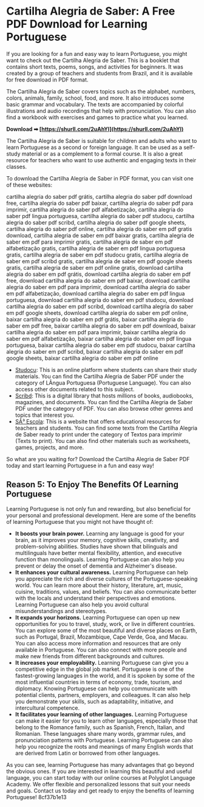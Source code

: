 
 
# Cartilha Alegria de Saber: A Free PDF Download for Learning Portuguese
  
If you are looking for a fun and easy way to learn Portuguese, you might want to check out the Cartilha Alegria de Saber. This is a booklet that contains short texts, poems, songs, and activities for beginners. It was created by a group of teachers and students from Brazil, and it is available for free download in PDF format.
  
The Cartilha Alegria de Saber covers topics such as the alphabet, numbers, colors, animals, family, school, food, and more. It also introduces some basic grammar and vocabulary. The texts are accompanied by colorful illustrations and audio recordings that help with pronunciation. You can also find a workbook with exercises and games to practice what you learned.
 
**Download ➡ [https://shurll.com/2uAhYl](https://shurll.com/2uAhYl)**


  
The Cartilha Alegria de Saber is suitable for children and adults who want to learn Portuguese as a second or foreign language. It can be used as a self-study material or as a complement to a formal course. It is also a great resource for teachers who want to use authentic and engaging texts in their classes.
  
To download the Cartilha Alegria de Saber in PDF format, you can visit one of these websites:
 
cartilha alegria do saber pdf grátis,  cartilha alegria do saber pdf download free,  cartilha alegria do saber pdf baixar,  cartilha alegria do saber pdf para imprimir,  cartilha alegria do saber pdf alfabetização,  cartilha alegria do saber pdf lingua portuguesa,  cartilha alegria do saber pdf studocu,  cartilha alegria do saber pdf scribd,  cartilha alegria do saber pdf google sheets,  cartilha alegria do saber pdf online,  cartilha alegria do saber em pdf gratis download,  cartilha alegria de saber em pdf baixar gratis,  cartilha alegria de saber em pdf para imprimir gratis,  cartilha alegria de saber em pdf alfabetização gratis,  cartilha alegria de saber em pdf lingua portuguesa gratis,  cartilha alegria de saber em pdf studocu gratis,  cartilha alegria de saber em pdf scribd gratis,  cartilha alegria de saber em pdf google sheets gratis,  cartilha alegria de saber em pdf online gratis,  download cartilha alegria do saber em pdf grátis,  download cartilha alegria do saber em pdf free,  download cartilha alegria do saber em pdf baixar,  download cartilha alegria do saber em pdf para imprimir,  download cartilha alegria do saber em pdf alfabetização,  download cartilha alegria do saber em pdf lingua portuguesa,  download cartilha alegria do saber em pdf studocu,  download cartilha alegria do saber em pdf scribd,  download cartilha alegria do saber em pdf google sheets,  download cartilha alegria do saber em pdf online,  baixar cartilha alegria do saber em pdf grátis,  baixar cartilha alegria do saber em pdf free,  baixar cartilha alegria do saber em pdf download,  baixar cartilha alegria do saber em pdf para imprimir,  baixar cartilha alegria do saber em pdf alfabetização,  baixar cartilha alegria do saber em pdf lingua portuguesa,  baixar cartilha alegria do saber em pdf studocu,  baixar cartilha alegria do saber em pdf scribd,  baixar cartilha alegria do saber em pdf google sheets,  baixar cartilha alegria do saber em pdf online
  
- [Studocu](https://www.studocu.com/pt-br/document/grupo-multivix/lingua-portuguesa/cartilha-alegria-de-saber-pdf/19990853): This is an online platform where students can share their study materials. You can find the Cartilha Alegria de Saber PDF under the category of LÃ­ngua Portuguesa (Portuguese Language). You can also access other documents related to this subject.
- [Scribd](https://www.scribd.com/document/411182085/cartilha-alegria-do-saber-pdf): This is a digital library that hosts millions of books, audiobooks, magazines, and documents. You can find the Cartilha Alegria de Saber PDF under the category of PDF. You can also browse other genres and topics that interest you.
- [SÃ³ Escola](https://www.soescola.com/2017/02/textos-para-imprimir-cartilha-alegria-do-saber.html): This is a website that offers educational resources for teachers and students. You can find some texts from the Cartilha Alegria de Saber ready to print under the category of Textos para imprimir (Texts to print). You can also find other materials such as worksheets, games, projects, and more.

So what are you waiting for? Download the Cartilha Alegria de Saber PDF today and start learning Portuguese in a fun and easy way!
  
## Reason 5: To Enjoy The Benefits Of Learning Portuguese
  
Learning Portuguese is not only fun and rewarding, but also beneficial for your personal and professional development. Here are some of the benefits of learning Portuguese that you might not have thought of:

- **It boosts your brain power.** Learning any language is good for your brain, as it improves your memory, cognitive skills, creativity, and problem-solving abilities. Studies have shown that bilinguals and multilinguals have better mental flexibility, attention, and executive function than monolinguals. Learning Portuguese can also help you prevent or delay the onset of dementia and Alzheimer's disease.
- **It enhances your cultural awareness.** Learning Portuguese can help you appreciate the rich and diverse cultures of the Portuguese-speaking world. You can learn more about their history, literature, art, music, cuisine, traditions, values, and beliefs. You can also communicate better with the locals and understand their perspectives and emotions. Learning Portuguese can also help you avoid cultural misunderstandings and stereotypes.
- **It expands your horizons.** Learning Portuguese can open up new opportunities for you to travel, study, work, or live in different countries. You can explore some of the most beautiful and diverse places on Earth, such as Portugal, Brazil, Mozambique, Cape Verde, Goa, and Macau. You can also access more information and resources that are only available in Portuguese. You can also connect with more people and make new friends from different backgrounds and cultures.
- **It increases your employability.** Learning Portuguese can give you a competitive edge in the global job market. Portuguese is one of the fastest-growing languages in the world, and it is spoken by some of the most influential countries in terms of economy, trade, tourism, and diplomacy. Knowing Portuguese can help you communicate with potential clients, partners, employers, and colleagues. It can also help you demonstrate your skills, such as adaptability, initiative, and intercultural competence.
- **It facilitates your learning of other languages.** Learning Portuguese can make it easier for you to learn other languages, especially those that belong to the Romance family, such as Spanish, French, Italian, and Romanian. These languages share many words, grammar rules, and pronunciation patterns with Portuguese. Learning Portuguese can also help you recognize the roots and meanings of many English words that are derived from Latin or borrowed from other languages.

As you can see, learning Portuguese has many advantages that go beyond the obvious ones. If you are interested in learning this beautiful and useful language, you can start today with our online courses at Polyglot Language Academy. We offer flexible and personalized lessons that suit your needs and goals. Contact us today and get ready to enjoy the benefits of learning Portuguese!
 8cf37b1e13
 
